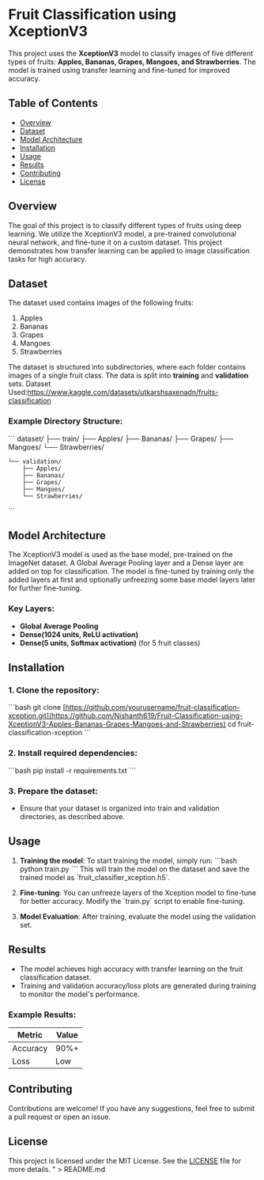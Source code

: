 # Fruit Classification using XceptionV3

This project uses the **XceptionV3** model to classify images of five different types of fruits: **Apples, Bananas, Grapes, Mangoes, and Strawberries**. The model is trained using transfer learning and fine-tuned for improved accuracy.

## Table of Contents
- [Overview](#overview)
- [Dataset](#dataset)
- [Model Architecture](#model-architecture)
- [Installation](#installation)
- [Usage](#usage)
- [Results](#results)
- [Contributing](#contributing)
- [License](#license)

## Overview
The goal of this project is to classify different types of fruits using deep learning. We utilize the XceptionV3 model, a pre-trained convolutional neural network, and fine-tune it on a custom dataset. This project demonstrates how transfer learning can be applied to image classification tasks for high accuracy.

## Dataset
The dataset used contains images of the following fruits:
1. Apples
2. Bananas
3. Grapes
4. Mangoes
5. Strawberries

The dataset is structured into subdirectories, where each folder contains images of a single fruit class. The data is split into **training** and **validation** sets.
Dataset Used:https://www.kaggle.com/datasets/utkarshsaxenadn/fruits-classification
### Example Directory Structure:
\`\`\`
dataset/
    ├── train/
        ├── Apples/
        ├── Bananas/
        ├── Grapes/
        ├── Mangoes/
        └── Strawberries/



        
    └── validation/
        ├── Apples/
        ├── Bananas/
        ├── Grapes/
        ├── Mangoes/
        └── Strawberries/
\`\`\`

## Model Architecture
The XceptionV3 model is used as the base model, pre-trained on the ImageNet dataset. A Global Average Pooling layer and a Dense layer are added on top for classification. The model is fine-tuned by training only the added layers at first and optionally unfreezing some base model layers later for further fine-tuning.

### Key Layers:
- **Global Average Pooling**
- **Dense(1024 units, ReLU activation)**
- **Dense(5 units, Softmax activation)** (for 5 fruit classes)

## Installation
### 1. Clone the repository:
\`\`\`bash
git clone [https://github.com/yourusername/fruit-classification-xception.git](https://github.com/Nishanth619/Fruit-Classification-using-XceptionV3-Apples-Bananas-Grapes-Mangoes-and-Strawberries)
cd fruit-classification-xception
\`\`\`

### 2. Install required dependencies:
\`\`\`bash
pip install -r requirements.txt
\`\`\`

### 3. Prepare the dataset:
- Ensure that your dataset is organized into train and validation directories, as described above.

## Usage
1. **Training the model**: To start training the model, simply run:
   \`\`\`bash
   python train.py
   \`\`\`
   This will train the model on the dataset and save the trained model as \`fruit_classifier_xception.h5\`.

2. **Fine-tuning**: You can unfreeze layers of the Xception model to fine-tune for better accuracy. Modify the \`train.py\` script to enable fine-tuning.

3. **Model Evaluation**: After training, evaluate the model using the validation set.

## Results
- The model achieves high accuracy with transfer learning on the fruit classification dataset.
- Training and validation accuracy/loss plots are generated during training to monitor the model's performance.

### Example Results:
| Metric      | Value   |
|-------------|---------|
| Accuracy    | 90%+    |
| Loss        | Low     |

## Contributing
Contributions are welcome! If you have any suggestions, feel free to submit a pull request or open an issue.

## License
This project is licensed under the MIT License. See the [LICENSE](LICENSE) file for more details.
" > README.md
